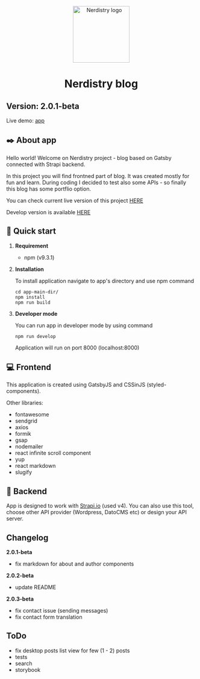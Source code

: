 <p align="center">
    <img alt="Nerdistry logo" src="assets/images/icons/Logo.svg" width="150" />
</p>

<h1 align="center">
  Nerdistry blog
</h1>

## Version: 2.0.1-beta

Live demo: [app]

## :black_nib: About app

Hello world! Welcome on Nerdistry project - blog based on Gatsby connected with Strapi backend.

In this project you will find frontned part of blog. It was created mostly for fun and learn. During coding I decided to test also some APIs - so finally this blog has some portflio option.

You can check current live version of this project <a href="https://nerdistry.pl" target="_blank">HERE</a>

Develop version is available <a href="https://develop-nerdistry.netlify.app" target="_blank">HERE</a>

## 🚀 Quick start

1.  **Requirement**

    - npm (v9.3.1)

2.  **Installation**

    To install application navigate to app's directory and use npm command

    ```shell
    cd app-main-dir/
    npm install
    npm run build
    ```

3.  **Developer mode**

    You can run app in developer mode by using command

    ```shell
    npm run develop
    ```

    Application will run on port 8000 (localhost:8000)

## :computer: Frontend

This application is created using GatsbyJS and CSSinJS (styled-components).

Other libraries:

- fontawesome
- sendgrid
- axios
- formik
- gsap
- nodemailer
- react infinite scroll component
- yup
- react markdown
- slugify

## :wrench: Backend

App is designed to work with [Strapi.io] (used v4). You can also use this tool, choose other API provider (Wordpress, DatoCMS etc) or design your API server.

## Changelog

**2.0.1-beta**

- fix markdown for about and author components

**2.0.2-beta**
- update README

**2.0.3-beta**
- fix contact issue (sending messages)
- fix contact form translation

## ToDo

- fix desktop posts list view for few (1 - 2) posts 
- tests
- search
- storybook


[app]: https://nerdistry.pl/
[develop]: https://develop-nerdistry.netlify.app
[strapi.io]: https://strapi.io/
